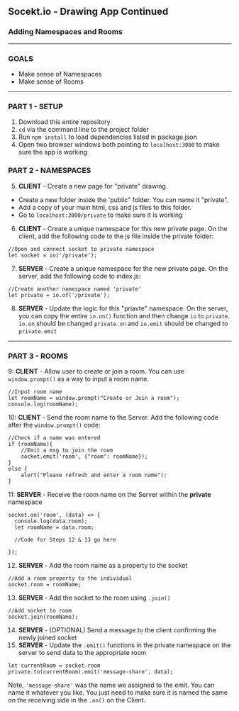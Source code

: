 ## Socekt.io - Drawing App Continued
### Adding Namespaces and Rooms
-----
### GOALS
- Make sense of Namespaces
- Make sense of Rooms

-----
### PART 1 - SETUP
1. Download this entire repository
2. `cd` via the command line to the project folder
3. Run `npm install` to load dependencies listed in package.json
4. Open two browser windows both pointing to `localhost:3000` to make sure the app is working

### PART 2 - NAMESPACES
5. **CLIENT** - Create a new page for "private" drawing. 
  - Create a new folder inside the 'public" folder. You can name it "private".
  - Add a copy of your main html, css and js files to this folder.
  - Go to `localhost:3000/private` to make sure it is working
6. **CLIENT** - Create a unique namespace for this new private page. On the client, add the following code to the js file inside the private folder:
```
//Open and connect socket to private namespace
let socket = io('/private');
```
7. **SERVER** - Create a unique namespace for the new private page. On the server, add the following code to index.js:
``` 
//Create another namespace named 'private'
let private = io.of('/private');
```
8. **SERVER** - Update the logic for this "priavte" namespace. On the server, you can copy the entire `io.on()` function and then change `io` to `private`.  `io.on` should be changed `private.on` and `io.emit` should be changed to `private.emit`

----
### PART 3 - ROOMS
9: **CLIENT** - Allow user to create or join a room. You can use `window.prompt()` as a way to input a room name.
```
//Input room name
let roomName = window.prompt("Create or Join a room");
console.log(roomName);
```
10: **CLIENT** - Send the room name to the Server. Add the following code after the `window.prompt()` code:
```
//Check if a name was entered
if (roomName){
    //Emit a msg to join the room
    socket.emit('room', {"room": roomName});
}
else {
    alert("Please refresh and enter a room name");
}
```
11: **SERVER** - Receive the room name on the Server within the **private** namespace
```
socket.on('room', (data) => {
  console.log(data.room);
  let roomName = data.room;

  //Code for Steps 12 & 13 go here

});
```
12. **SERVER** - Add the room name as a property to the socket
```
//Add a room property to the individual
socket.room = roomName;
```
13. **SERVER** - Add the socket to the room using `.join()`
``` 
//Add socket to room
socket.join(roomName);
```
14. **SERVER** - (OPTIONAL) Send a message to the client confirming the newly joined socket
15. **SERVER** - Update the `.emit()` functions in the private namespace on the server to send data to the appropriate room
```
let currentRoom = socket.room
private.to(currentRoom).emit('message-share', data);
```
Note, `'message-share'` was the name we assigned to the emit. You can name it whatever you like. You just need to make sure it is named the same on the receiving side in the `.on()` on the Client.
